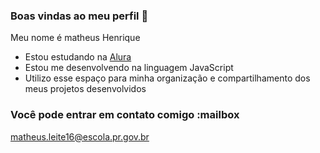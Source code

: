 ### Boas vindas ao meu perfil 💙

Meu nome é matheus Henrique 

- Estou estudando na [Alura](https://www.alura.com.br)
- Estou me desenvolvendo na linguagem JavaScript
- Utilizo esse espaço para minha organização e compartilhamento dos meus projetos desenvolvidos

### Você pode entrar em contato comigo :mailbox

matheus.leite16@escola.pr.gov.br


